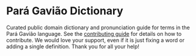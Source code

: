
# Pará Gavião Dictionary

Curated public domain dictionary and pronunciation guide for terms in the Pará Gavião language. See the [contributing guide](https://github.com/drumworkteam/term/blob/make/.github/contributing.md) for details on how to contribute. We would love your support, even if it is just fixing a word or adding a single definition. Thank you for all your help!